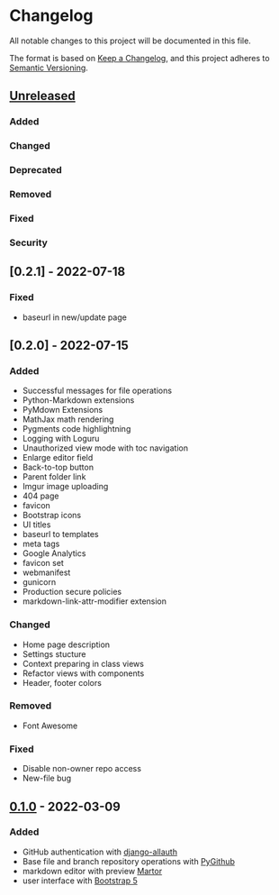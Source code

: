 # Changelog
All notable changes to this project will be documented in this file.

The format is based on [Keep a Changelog](https://keepachangelog.com/en/1.0.0/),
and this project adheres to [Semantic Versioning](https://semver.org/spec/v2.0.0.html).

## [Unreleased]

### Added

### Changed

### Deprecated

### Removed

### Fixed

### Security

## [0.2.1] - 2022-07-18
### Fixed
- baseurl in new/update page

## [0.2.0] - 2022-07-15
### Added
- Successful messages for file operations
- Python-Markdown extensions
- PyMdown Extensions
- MathJax math rendering
- Pygments code highlightning
- Logging with Loguru
- Unauthorized view mode with toc navigation
- Enlarge editor field
- Back-to-top button
- Parent folder link
- Imgur image uploading
- 404 page
- favicon
- Bootstrap icons
- UI titles
- baseurl to templates
- meta tags
- Google Analytics
- favicon set
- webmanifest
- gunicorn
- Production secure policies
- markdown-link-attr-modifier extension

### Changed
- Home page description
- Settings stucture
- Context preparing in class views
- Refactor views with components
- Header, footer colors

### Removed
- Font Awesome

### Fixed
- Disable non-owner repo access
- New-file bug

## [0.1.0] - 2022-03-09
### Added
- GitHub authentication with [django-allauth](https://github.com/pennersr/django-allauth) 
- Base file and branch repository operations with [PyGithub](https://github.com/PyGithub/PyGithub)
- markdown editor with preview [Martor](https://github.com/agusmakmun/django-markdown-editor)
- user interface with [Bootstrap 5](https://getbootstrap.com)

[Unreleased]: https://github.com/roman-yatsenko/MarkHub/compare/v0.1.0...HEAD
[0.1.0]: https://github.com/roman-yatsenko/MarkHub/releases/tag/v0.1.0
